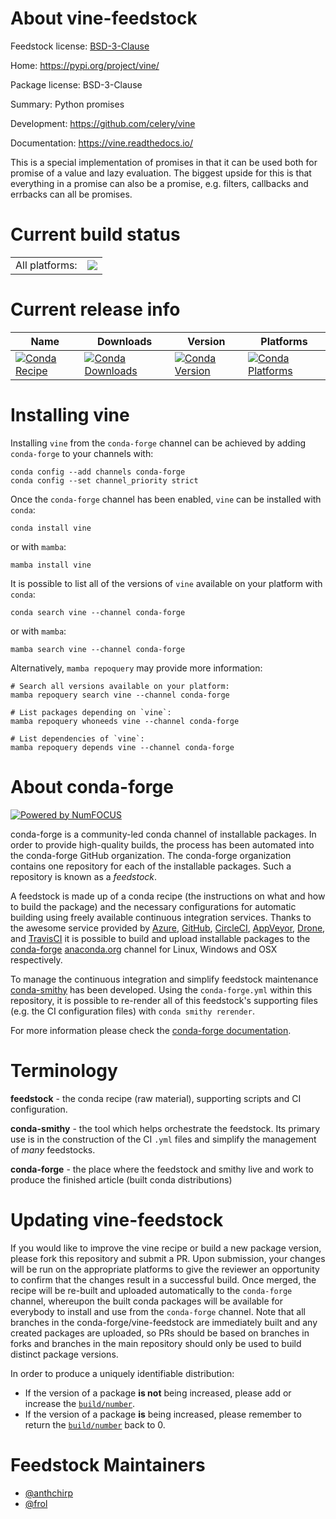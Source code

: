 About vine-feedstock
====================

Feedstock license: [BSD-3-Clause](https://github.com/conda-forge/vine-feedstock/blob/main/LICENSE.txt)

Home: https://pypi.org/project/vine/

Package license: BSD-3-Clause

Summary: Python promises

Development: https://github.com/celery/vine

Documentation: https://vine.readthedocs.io/

This is a special implementation of promises in that it can be used both
for promise of a value and lazy evaluation. The biggest upside for this
is that everything in a promise can also be a promise, e.g. filters,
callbacks and errbacks can all be promises.


Current build status
====================


<table><tr><td>All platforms:</td>
    <td>
      <a href="https://dev.azure.com/conda-forge/feedstock-builds/_build/latest?definitionId=3645&branchName=main">
        <img src="https://dev.azure.com/conda-forge/feedstock-builds/_apis/build/status/vine-feedstock?branchName=main">
      </a>
    </td>
  </tr>
</table>

Current release info
====================

| Name | Downloads | Version | Platforms |
| --- | --- | --- | --- |
| [![Conda Recipe](https://img.shields.io/badge/recipe-vine-green.svg)](https://anaconda.org/conda-forge/vine) | [![Conda Downloads](https://img.shields.io/conda/dn/conda-forge/vine.svg)](https://anaconda.org/conda-forge/vine) | [![Conda Version](https://img.shields.io/conda/vn/conda-forge/vine.svg)](https://anaconda.org/conda-forge/vine) | [![Conda Platforms](https://img.shields.io/conda/pn/conda-forge/vine.svg)](https://anaconda.org/conda-forge/vine) |

Installing vine
===============

Installing `vine` from the `conda-forge` channel can be achieved by adding `conda-forge` to your channels with:

```
conda config --add channels conda-forge
conda config --set channel_priority strict
```

Once the `conda-forge` channel has been enabled, `vine` can be installed with `conda`:

```
conda install vine
```

or with `mamba`:

```
mamba install vine
```

It is possible to list all of the versions of `vine` available on your platform with `conda`:

```
conda search vine --channel conda-forge
```

or with `mamba`:

```
mamba search vine --channel conda-forge
```

Alternatively, `mamba repoquery` may provide more information:

```
# Search all versions available on your platform:
mamba repoquery search vine --channel conda-forge

# List packages depending on `vine`:
mamba repoquery whoneeds vine --channel conda-forge

# List dependencies of `vine`:
mamba repoquery depends vine --channel conda-forge
```


About conda-forge
=================

[![Powered by
NumFOCUS](https://img.shields.io/badge/powered%20by-NumFOCUS-orange.svg?style=flat&colorA=E1523D&colorB=007D8A)](https://numfocus.org)

conda-forge is a community-led conda channel of installable packages.
In order to provide high-quality builds, the process has been automated into the
conda-forge GitHub organization. The conda-forge organization contains one repository
for each of the installable packages. Such a repository is known as a *feedstock*.

A feedstock is made up of a conda recipe (the instructions on what and how to build
the package) and the necessary configurations for automatic building using freely
available continuous integration services. Thanks to the awesome service provided by
[Azure](https://azure.microsoft.com/en-us/services/devops/), [GitHub](https://github.com/),
[CircleCI](https://circleci.com/), [AppVeyor](https://www.appveyor.com/),
[Drone](https://cloud.drone.io/welcome), and [TravisCI](https://travis-ci.com/)
it is possible to build and upload installable packages to the
[conda-forge](https://anaconda.org/conda-forge) [anaconda.org](https://anaconda.org/)
channel for Linux, Windows and OSX respectively.

To manage the continuous integration and simplify feedstock maintenance
[conda-smithy](https://github.com/conda-forge/conda-smithy) has been developed.
Using the ``conda-forge.yml`` within this repository, it is possible to re-render all of
this feedstock's supporting files (e.g. the CI configuration files) with ``conda smithy rerender``.

For more information please check the [conda-forge documentation](https://conda-forge.org/docs/).

Terminology
===========

**feedstock** - the conda recipe (raw material), supporting scripts and CI configuration.

**conda-smithy** - the tool which helps orchestrate the feedstock.
                   Its primary use is in the construction of the CI ``.yml`` files
                   and simplify the management of *many* feedstocks.

**conda-forge** - the place where the feedstock and smithy live and work to
                  produce the finished article (built conda distributions)


Updating vine-feedstock
=======================

If you would like to improve the vine recipe or build a new
package version, please fork this repository and submit a PR. Upon submission,
your changes will be run on the appropriate platforms to give the reviewer an
opportunity to confirm that the changes result in a successful build. Once
merged, the recipe will be re-built and uploaded automatically to the
`conda-forge` channel, whereupon the built conda packages will be available for
everybody to install and use from the `conda-forge` channel.
Note that all branches in the conda-forge/vine-feedstock are
immediately built and any created packages are uploaded, so PRs should be based
on branches in forks and branches in the main repository should only be used to
build distinct package versions.

In order to produce a uniquely identifiable distribution:
 * If the version of a package **is not** being increased, please add or increase
   the [``build/number``](https://docs.conda.io/projects/conda-build/en/latest/resources/define-metadata.html#build-number-and-string).
 * If the version of a package **is** being increased, please remember to return
   the [``build/number``](https://docs.conda.io/projects/conda-build/en/latest/resources/define-metadata.html#build-number-and-string)
   back to 0.

Feedstock Maintainers
=====================

* [@anthchirp](https://github.com/anthchirp/)
* [@frol](https://github.com/frol/)

